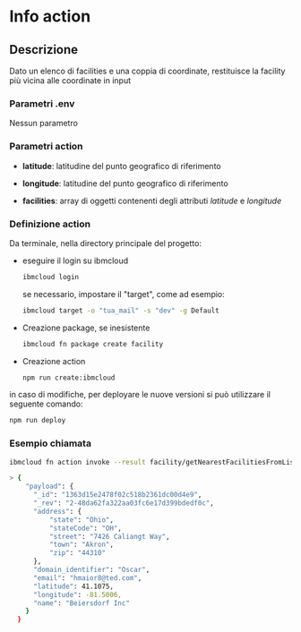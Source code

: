 # Info action

## Descrizione

Dato un elenco di facilities e una coppia di coordinate, restituisce la facility più vicina alle coordinate in input

### Parametri .env

Nessun parametro

### Parametri action

- **latitude**: latitudine del punto geografico di riferimento

- **longitude**: latitudine del punto geografico di riferimento

- **facilities**: array di oggetti contenenti degli attributi _latitude_ e _longitude_

### Definizione action

Da terminale, nella directory principale del progetto:

- eseguire il login su ibmcloud

  ```bash
  ibmcloud login
  ```

  se necessario, impostare il "target", come ad esempio:

  ```bash
  ibmcloud target -o "tua_mail" -s "dev" -g Default
  ```

- Creazione package, se inesistente

  ```bash
  ibmcloud fn package create facility
  ```

- Creazione action

  ```bash
  npm run create:ibmcloud
  ```

 in caso di modifiche, per deployare le nuove versioni si può utilizzare il seguente comando:

  ```bash
  npm run deploy
  ```

### Esempio chiamata

```bash
ibmcloud fn action invoke --result facility/getNearestFacilitiesFromList --param latitude 56.90 --param longitude 45.90 --param facilities '[{ "_id": "1363d15e2478f02c518b2361dc00d4e9", "_rev": "2-48da62fa322aa03fc6e17d399bdedf0c", "address": { "state": "Ohio", "stateCode": "OH", "street": "7426 Caliangt Way", "town": "Akron", "zip": "44310" }, "domain_identifier": "Oscar", "email": "hmaior8@ted.com", "latitude": 41.1075, "longitude": -81.5006, "name": "Beiersdorf Inc" }]'

> {
    "payload": {
      "_id": "1363d15e2478f02c518b2361dc00d4e9",
      "_rev": "2-48da62fa322aa03fc6e17d399bdedf0c",
      "address": {
          "state": "Ohio",
          "stateCode": "OH",
          "street": "7426 Caliangt Way",
          "town": "Akron",
          "zip": "44310"
      },
      "domain_identifier": "Oscar",
      "email": "hmaior8@ted.com",
      "latitude": 41.1075,
      "longitude": -81.5006,
      "name": "Beiersdorf Inc"
    }
  }
```
